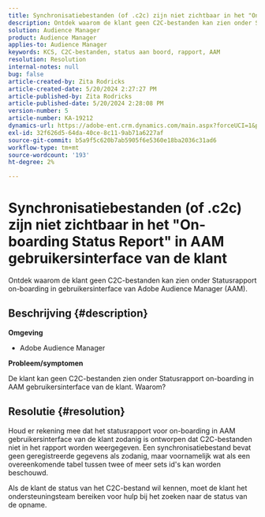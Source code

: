 ```yaml
---
title: Synchronisatiebestanden (of .c2c) zijn niet zichtbaar in het "On-boarding Status Report" in AAM gebruikersinterface van de klant
description: Ontdek waarom de klant geen C2C-bestanden kan zien onder Statusrapport on-boarding in gebruikersinterface van Adobe Audience Manager (AAM).
solution: Audience Manager
product: Audience Manager
applies-to: Audience Manager
keywords: KCS, C2C-bestanden, status aan boord, rapport, AAM
resolution: Resolution
internal-notes: null
bug: false
article-created-by: Zita Rodricks
article-created-date: 5/20/2024 2:27:27 PM
article-published-by: Zita Rodricks
article-published-date: 5/20/2024 2:28:08 PM
version-number: 5
article-number: KA-19212
dynamics-url: https://adobe-ent.crm.dynamics.com/main.aspx?forceUCI=1&pagetype=entityrecord&etn=knowledgearticle&id=6bf7190f-b516-ef11-9f8a-6045bd026dc7
exl-id: 32f626d5-64da-40ce-8c11-9ab71a6227af
source-git-commit: b5a9f5c620b7ab5905f6e5360e18ba2036c31ad6
workflow-type: tm+mt
source-wordcount: '193'
ht-degree: 2%

---
```


# Synchronisatiebestanden (of .c2c) zijn niet zichtbaar in het &quot;On-boarding Status Report&quot; in AAM gebruikersinterface van de klant


Ontdek waarom de klant geen C2C-bestanden kan zien onder Statusrapport on-boarding in gebruikersinterface van Adobe Audience Manager (AAM).

## Beschrijving {#description}


<b>Omgeving</b>

- Adobe Audience Manager

<b>Probleem/symptomen</b>

De klant kan geen C2C-bestanden zien onder Statusrapport on-boarding in AAM gebruikersinterface van de klant. Waarom?


## Resolutie {#resolution}


Houd er rekening mee dat het statusrapport voor on-boarding in AAM gebruikersinterface van de klant zodanig is ontworpen dat C2C-bestanden niet in het rapport worden weergegeven. Een synchronisatiebestand bevat geen geregistreerde gegevens als zodanig, maar voornamelijk wat als een overeenkomende tabel tussen twee of meer sets id&#39;s kan worden beschouwd.

Als de klant de status van het C2C-bestand wil kennen, moet de klant het ondersteuningsteam bereiken voor hulp bij het zoeken naar de status van de opname.
